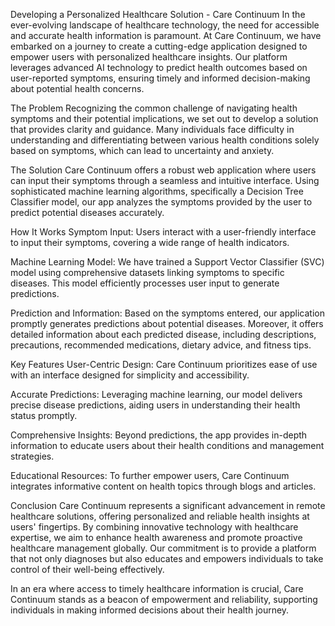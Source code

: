 Developing a Personalized Healthcare Solution - Care Continuum
In the ever-evolving landscape of healthcare technology, the need for accessible and accurate health information is paramount. At Care Continuum, we have embarked on a journey to create a cutting-edge application designed to empower users with personalized healthcare insights. Our platform leverages advanced AI technology to predict health outcomes based on user-reported symptoms, ensuring timely and informed decision-making about potential health concerns.

The Problem
Recognizing the common challenge of navigating health symptoms and their potential implications, we set out to develop a solution that provides clarity and guidance. Many individuals face difficulty in understanding and differentiating between various health conditions solely based on symptoms, which can lead to uncertainty and anxiety.

The Solution
Care Continuum offers a robust web application where users can input their symptoms through a seamless and intuitive interface. Using sophisticated machine learning algorithms, specifically a Decision Tree Classifier model, our app analyzes the symptoms provided by the user to predict potential diseases accurately.

How It Works
Symptom Input: Users interact with a user-friendly interface to input their symptoms, covering a wide range of health indicators.

Machine Learning Model: We have trained a Support Vector Classifier (SVC) model using comprehensive datasets linking symptoms to specific diseases. This model efficiently processes user input to generate predictions.

Prediction and Information: Based on the symptoms entered, our application promptly generates predictions about potential diseases. Moreover, it offers detailed information about each predicted disease, including descriptions, precautions, recommended medications, dietary advice, and fitness tips.

Key Features
User-Centric Design: Care Continuum prioritizes ease of use with an interface designed for simplicity and accessibility.

Accurate Predictions: Leveraging machine learning, our model delivers precise disease predictions, aiding users in understanding their health status promptly.

Comprehensive Insights: Beyond predictions, the app provides in-depth information to educate users about their health conditions and management strategies.

Educational Resources: To further empower users, Care Continuum integrates informative content on health topics through blogs and articles.

Conclusion
Care Continuum represents a significant advancement in remote healthcare solutions, offering personalized and reliable health insights at users' fingertips. By combining innovative technology with healthcare expertise, we aim to enhance health awareness and promote proactive healthcare management globally. Our commitment is to provide a platform that not only diagnoses but also educates and empowers individuals to take control of their well-being effectively.

In an era where access to timely healthcare information is crucial, Care Continuum stands as a beacon of empowerment and reliability, supporting individuals in making informed decisions about their health journey.